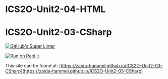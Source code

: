 # ICS2O-Unit2-04-HTML
# ICS2O-Unit2-03-CSharp
[![GitHub's Super Linter](https://github.com/zaida-hammel/ICS2O-Unit2-03-CSharp/workflows/GitHub's%20Super%20Linter/badge.svg)](https://github.com/zaida-hammel/ICS2O-Unit2-03-CSharp/actions)



[![Run on Repl.it](https://repl.it/badge/github/zaida-hammel/ICS2O-Unit2-03-CSharp)](https://repl.it/github/zaida-hammel/ICS2O-Unit2-03-CSharp)

This site can be found at: [https://zaida-hammel.github.io/ICS2O-Unit2-03-CSharp](https://zaida-hammel.github.io/ICS2O-Unit2-03-CSharp)
